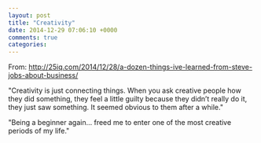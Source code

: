 ```yaml
---
layout: post
title: "Creativity"
date: 2014-12-29 07:06:10 +0000
comments: true
categories: 
---
```

From: http://25iq.com/2014/12/28/a-dozen-things-ive-learned-from-steve-jobs-about-business/

"Creativity is just connecting things. When you ask creative people how they did something, they feel a little guilty because they didn’t really do it, they just saw something. It seemed obvious to them after a while."

"Being a beginner again… freed me to enter one of the most creative periods of my life."

